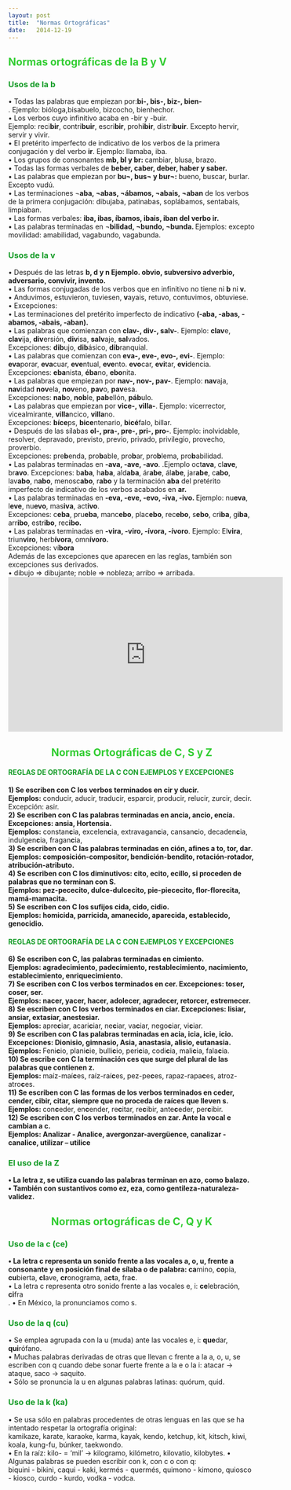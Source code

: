```yaml
---
layout: post
title:  "Normas Ortográficas"
date:   2014-12-19
---
```

<font color="#32CD32"><h2>Normas ortográficas de la B y V </h2></font>
<font color="#169C28"><h3>Usos de la b</h3></font>
<p>
•	Todas las palabras que empiezan por:<b>bi-, bis-, biz-, bien-</b><br>. Ejemplo: bióloga,bisabuelo, bizcocho, bienhechor.<br>
•	Los verbos cuyo infinitivo acaba en -bir y -buir.<br>
Ejemplo: reci<b>bir</b>, contri<b>buir</b>, escri<b>bir</b>, proh<b>ibir</b>, distri<b>buir</b>. Excepto hervir, servir y vivir. <br>
•	El pretérito imperfecto de indicativo de los verbos de la primera conjugación y del verbo <b>ir</b>. Ejemplo: llamaba, iba. <br>
•	Los grupos de consonantes <b>mb, bl y br: </b> cambiar, blusa, brazo. <br>
•	Todas las formas verbales de <b>beber, caber, deber, haber y saber. </b><br> 
•	Las palabras que empiezan por <b>bu¬, bus¬ y bur¬: </b> bueno, buscar, burlar. Excepto vudú.<br>
•	Las terminaciones ¬<b>aba, ¬abas, ¬ábamos, ¬abais, ¬aban</b> de los verbos de la primera conjugación: dibujaba, patinabas, soplábamos, sentabais, limpiaban. <br>
•	Las formas verbales: <b> iba, ibas, íbamos, ibais, iban del verbo ir. </b> <br>
•	Las palabras terminadas en ¬<b>bilidad, ¬bundo, ¬bunda. </b>Ejemplos: excepto movilidad: amabilidad, vagabundo, vagabunda.<br></p>
<font color="#169C28"><h3>Usos de la v</h3></font>
<p>
•	Después de las letras <b>b, d y n Ejemplo. obvio, subversivo adverbio, adversario, convivir, invento. </b> <br>
•	Las formas conjugadas de los verbos que en infinitivo no tiene ni <b>b</b> ni<b> v. </b><br>
•	Anduvimos, estuvieron, tuviesen, <b>v</b>ayais, retuvo, contuvimos, obtuviese.<br>
•	Excepciones: <br>
•	Las terminaciones del pretérito imperfecto de indicativo <b> (-aba, -abas, -abamos, -abais, -aban). </b><br>
•	Las palabras que comienzan con <b>clav-, div-, salv-</b>. Ejemplo: <b>clav</b>e, <b>clav</b>ija, <b>div</b>ersión, <b>div</b>isa, <b>salv</b>aje, <b>sal</b>vados. <br>
Excepciones: <b>dib</b>ujo, <b>dib</b>ásico, <b>dib</b>ranquial. <br>
•	Las palabras que comienzan con <b>eva-, eve-, evo-, evi-</b>. Ejemplo: <b>eva</b>porar, <b> eva</b>cuar, <b>eve</b>ntual, <b>eve</b>nto. <b>evo</b>car, <b> evi</b>tar, <b> evi</b>dencia. <br>
Excepciones: <b>eba</b>nista, <b>éba</b>no, <b>ebo</b>nita. <br>
•	Las palabras que empiezan por <b>nav-, nov-, pav-</b>. Ejemplo: <b>nav</b>aja, <b> nav</b>idad <b>nov</b>ela, <b>nov</b>eno, <b> pav</b>o, <b>pav</b>esa. <br>
Excepciones: <b>nab</b>o, <b>nob</b>le, <b>pab</b>ellón, <b>páb</b>ulo. <br>
•	Las palabras que empiezan por <b>vice-, villa-</b>. Ejemplo: vicerrector, vicealmirante, <b>villa</b>ncico, <b>villa</b>no. <br>
Excepciones: <b>bíce</b>ps, <b>bice</b>ntenario, <b>bicé</b>falo, </b>bill</b>ar. <br>
•	Después de las sílabas <b>ol-, pra-, pre-, pri-, pro-</b>. Ejemplo: inolvidable, resolver, depravado, previsto, previo, privado, privilegio, provecho, proverbio. <br>
Excepciones: pre<b>b</b>enda, pro<b>b</b>able, pro<b>b</b>ar, pro<b>b</b>lema, pro<b>b</b>abilidad. <br>
•	Las palabras terminadas en <b>-ava, -ave, -avo</b>. .Ejemplo oct<b>ava</b>, cl<b>ave</b>, br<b>avo</b>.
Excepciones: b<b>aba</b>, h<b>aba</b>, ald<b>aba</b>, ár<b>abe</b>, ál<b>abe</b>, jar<b>abe</b>, c<b>abo</b>, lav<b>abo</b>, n<b>abo</b>, menosc<b>abo</b>, r<b>abo</b> y la terminación <b>aba</b> del pretérito imperfecto de indicativo de los verbos acabados en <b>ar. </b> <br>
•	Las palabras terminadas en <b>-eva, -eve, -evo, -iva, -ivo. </b> Ejemplo: nu<b>eva</b>, l<b>eve</b>, nu<b>evo</b>, mas<b>iva</b>, act<b>ivo</b>. <br>
Excepciones: c<b>eba</b>, pru<b>eba</b>, manc<b>ebo</b>, plac<b>ebo</b>, rec<b>ebo</b>, s<b>ebo</b>, cr<b>iba</b>, g<b>iba</b>, arr<b>ibo</b>, estr<b>ibo</b>, rec<b>ibo. </b> <br>
•	Las palabras terminadas en <b>-vira, -viro, -ívora, -ívoro</b>. Ejemplo: El<b>vira</b>, triun<b>viro</b>, herb<b>ívora</b>, omn<b>ívoro. </b> <br>
Excepciones: ví<b>bora</b><br>
Además de las excepciones que aparecen en las reglas, también son excepciones sus derivados.<br>
•	dibujo ⇒ dibujante; noble ⇒ nobleza; arribo ⇒ arribada.<br>
<iframe width="560" height="315" src="https://www.youtube.com/embed/MrnkGam_7tc" frameborder="0" allow="accelerometer; autoplay; encrypted-media; gyroscope; picture-in-picture" allowfullscreen></iframe></p>

<center><font color="#32CD32"><h2>Normas Ortográficas de C, S y Z</h2></font></center>
<font color="#169C28"><h4>REGLAS DE ORTOGRAFÍA DE LA C CON EJEMPLOS Y EXCEPCIONES</h4></font>
<b>1) Se escriben con C los verbos terminados en cir y ducir.</b><br>
<b>Ejemplos:</b> conducir, aducir, traducir, esparcir, producir, relucir, zurcir, decir. Excepción: asir.<br>
<b>2) Se escriben con C las palabras terminadas en ancia, ancio, encía. Excepciones: ansia, Hortensia.</b><br>
<b>Ejemplos:</b> constan<b>c</b>ia, excelen<b>c</b>ia, extravagan<b>c</b>ia, cansan<b>c</b>io, decaden<b>c</b>ia, indulgen<b>c</b>ia, fragan<b>c</b>ia, <br>
<b>3) Se escriben con C las palabras terminadas en ción, afines a to, tor, dar</b>.<br>
<b>Ejemplos:<b> composi<b>c</b>ión-compositor, bendi<b>c</b>ión-bendito, rota<b>c</b>ión-rotador, atribu<b>c</b>ión-atributo.<br>
<b>4) Se escriben con C los diminutivos: cito, ecito, ecillo, si proceden de palabras que no terminan con S. </b><br>
<b>Ejemplos: </b> pez-pece<b>c</b>ito, dulce-dulce<b>c</b>ito, pie-pie<b>c</b>e<b>c</b>ito, flor-flore<b>c</b>ita, mamá-mama<b>c</b>ita.<br>
<b>5) Se escriben con C los sufijos cida, cido, cidio. </b><br>
<b>Ejemplos: </b> homi<b>c</b>ida, parri<b>c</b>ida, amane<b>c</b>ido, apare<b>c</b>ida, estable<b>c</b>ido, geno<b>c</b>idio.<br>
<font color="#169C28"><h4>REGLAS DE ORTOGRAFÍA DE LA C CON EJEMPLOS Y EXCEPCIONES</h4></font>
<b>6) Se escriben con C, las palabras terminadas en cimiento.</b><br>
<b>Ejemplos: </b> agrade<b>c</b>imiento, pade<b>c</b>imiento, restable<b>c</b>imiento, na<b>c</b>imiento, estable<b>c</b>imiento, enrique<b>c</b>imiento.<br>
<b>7) Se escriben con C los verbos terminados en cer. Excepciones: toser, coser, ser. </b><br>
<b>Ejemplos: </b> na<b>c</b>er, ya<b>c</b>er, ha<b>c</b>er, adole<b>c</b>er, agrade<b>c</b>er, retor<b>c</b>er, estreme<b>c</b>er.<br>
</b>8) Se escriben con C los verbos terminados en ciar. Excepciones: lisiar, ansiar, extasiar, anestesiar. </b><br>
<b>Ejemplos: </b> apre<b>c</b>iar, acari<b>c</b>iar, ne<b>c</b>iar, va<b>c</b>iar, nego<b>c</b>iar, vi<b>c</b>iar.<br>
<b>9) Se escriben con C las palabras terminadas en acia, icia, icie, icio. Excepciones: Dionisio, gimnasio, Asia, anastasia, alisio, eutanasia. </b><br>
<b>Ejemplos: </b> Feni<b>c</b>io, plani<b>c</b>ie, bulli<b>c</b>io, peri<b>c</b>ia, codi<b>c</b>ia, mali<b>c</b>ia, fala<b>c</b>ia.<br>
<b>10) Se escribe con C la terminación ces que surge del plural de las palabras que contienen z. </b><br>
<b>Ejemplos: </b> maíz-maí<b>c</b>es, raíz-raí<b>c</b>es, pez-pe<b>c</b>es, rapaz-rapa<b>c</b>es, atroz-atro<b>c</b>es.<br>
<b>11) Se escriben con C las formas de los verbos terminados en ceder, cender, cibir, citar, siempre que no proceda de raíces que lleven s.</b>
<b>Ejemplos: </b> con<b>c</b>eder, en<b>c</b>ender, re<b>c</b>itar, re<b>c</b>ibir, ante<b>c</b>eder, per<b>c</b>ibir.<br>
<b>12) Se escriben con C los verbos terminados en zar. Ante la vocal e cambian a c. </b><br>
<b>Ejemplos: <b> Analizar - Anali<b>c</b>e, avergonzar-avergüen<b>c</b>e, canalizar - canali<b>c</b>e, utilizar – utili<b>c</b>e<br>




<font color="#169C28"><h3> El uso de la Z
</h3></font>
<p>• La letra z, se utiliza cuando las palabras terminan en azo, como balazo.<br>
• También con sustantivos como ez, eza, como gentileza-naturaleza-validez.</p>
<center><font color="#32CD32"><h2>Normas ortográficas de C, Q y K</h2></font></center>
<font color="#169C28"><h3>Uso de la c (ce)</h3></font>
<p>
•	La letra c representa un sonido frente a las vocales a, o, u, frente a consonante y en posición final de sílaba o de palabra: 
</b>ca</b>mino, <b>co</b>pia, <b>cu</b>bierta, <b>cl</b>ave, <b>cr</b>onograma, a<b>ct</b>a, fra<b>c</b>.<br>
•	La letra c representa otro sonido frente a las vocales e, i: <b>ce</b>lebración, <b>ci</b>fra<br>.
•	En México, la pronunciamos como s.</p>
<font color="#169C28"><h3> Uso de la q (cu)</h3></font>
<p>
•	Se emplea agrupada con la u (muda) ante las vocales e, i: <b>que</b>dar, <b>qui</b>rófano.<br>
•	Muchas palabras derivadas de otras que llevan c frente a la a, o, u, se escriben con q cuando debe sonar fuerte frente a la e o la i:
atacar → ataque, saco → saquito.<br>
•	Sólo se pronuncia la u en algunas palabras latinas: quórum, quid.</p>
<font color="#169C28"><h3>Uso de la k (ka)</h3></font>
<p>
•	Se usa sólo en palabras procedentes de otras lenguas en las que se ha intentado respetar la ortografía original:<br>
kamikaze, karate, karaoke, karma, kayak, kendo, ketchup, kit, kitsch, kiwi, koala, kung-fu, búnker, taekwondo.<br>
•	En la raíz:  kilo- = ‘mil’ → kilogramo, kilómetro, kilovatio, kilobytes.
•	Algunas palabras se pueden escribir con k, con c o con q:<br>
biquini - bikini, caqui - kaki, kermés - quermés, quimono - kimono, quiosco - kiosco, curdo - kurdo, vodka - vodca.</p>





